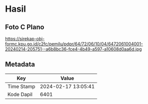 # Hasil

## Foto C Plano

https://sirekap-obj-formc.kpu.go.id/c2fc/pemilu/pdpr/64/72/06/10/04/6472061004001-20240214-205751--a6b8bc36-fce4-4b49-a597-a10608d0aa6d.jpg


## Metadata

| Key        | Value               |
| ---------- | ------------------- |
| Time Stamp | 2024-02-17 13:05:41 |
| Kode Dapil | 6401                |



